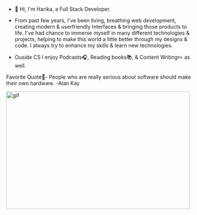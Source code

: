 - 👋 Hi, I'm Harika, a Full Stack Developer.

- From past few years, I've been living, breathing web development, creating modern & userfriendly Interfaces & bringing those products to life. I've had chance to immerse myself in many different technologies & projects, helping to make this world a little better through my designs & code. I always try to enhance my skills & learn new technologies.

- Ouside CS I enjoy Podcasts:headphones:, Reading books:books:, & Content Writing:pencil2: as well.

Favorite Quote:memo:- People who are really serious about software should make their own hardware.
-Alan Kay

<p><img align="middle" alt="gif" src="https://github.com/harika0293/Harika-Gif-jpg/blob/main/1.gif.gif" width="500" height="320"/></p>





<!---

harika0293 is a ✨ special ✨ repository because its `README.md` (this file) appears on your GitHub profile.
You can click the Preview link to take a look at your changes.
--->
